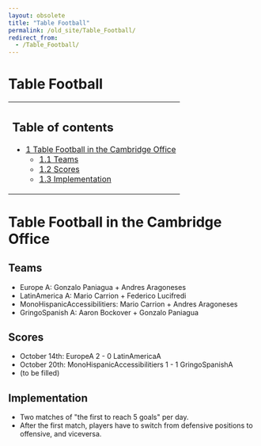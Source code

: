 ```yaml
---
layout: obsolete
title: "Table Football"
permalink: /old_site/Table_Football/
redirect_from:
  - /Table_Football/
---
```


Table Football
==============

<table>
<col width="100%" />
<tbody>
<tr class="odd">
<td align="left"><h2>Table of contents</h2>
<ul>
<li><a href="#Table_Football_in_the_Cambridge_Office">1 Table Football in the Cambridge Office</a>
<ul>
<li><a href="#Teams">1.1 Teams</a></li>
<li><a href="#Scores">1.2 Scores</a></li>
<li><a href="#Implementation">1.3 Implementation</a></li>
</ul></li>
</ul></td>
</tr>
</tbody>
</table>

Table Football in the Cambridge Office
======================================

Teams
-----

-   Europe A: Gonzalo Paniagua + Andres Aragoneses
-   LatinAmerica A: Mario Carrion + Federico Lucifredi
-   MonoHispanicAccessibilitiers: Mario Carrion + Andres Aragoneses
-   GringoSpanish A: Aaron Bockover + Gonzalo Paniagua

Scores
------

-   October 14th: EuropeA 2 - 0 LatinAmericaA
-   October 20th: MonoHispanicAccessibilitiers 1 - 1 GringoSpanishA
-   (to be filled)

Implementation
--------------

-   Two matches of "the first to reach 5 goals" per day.
-   After the first match, players have to switch from defensive positions to offensive, and viceversa.


